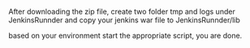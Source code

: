 After downloading the zip file, create two folder tmp and logs under JenkinsRunnder
and copy your jenkins war file to JenkinsRunnder/lib

based on your environment start the appropriate script, you are done.